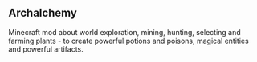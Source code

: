 Archalchemy
----------------
Minecraft mod about world exploration, mining, hunting, selecting and farming plants - to create powerful potions and poisons, magical entities and powerful artifacts.

